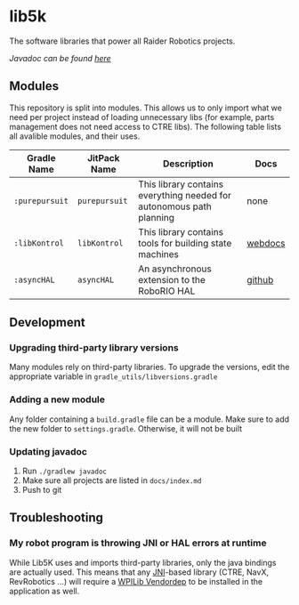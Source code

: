 # lib5k
The software libraries that power all Raider Robotics projects.

*Javadoc can be found [here](frc5024.github.io/lib5k)*

## Modules

This repository is split into modules. This allows us to only import what we need per project instead of loading unnecessary libs (for example, parts management does not need access to CTRE libs). The following table lists all avalible modules, and their uses.

| Gradle Name    | JitPack Name  | Description                                                          | Docs                                                               |
|----------------|---------------|----------------------------------------------------------------------|--------------------------------------------------------------------|
| `:purepursuit` | `purepursuit` | This library contains everything needed for autonomous path planning | none                                                               |
| `:libKontrol`  | `libKontrol`  | This library contains tools for building state machines              | [webdocs](https://cs.5024.ca/webdocs/docs/tutorials/statemachines) |
| `:asyncHAL`    | `asyncHAL`    | An asynchronous extension to the RoboRIO HAL                         | [github](asyncHAL/README.md)                                       |

## Development

### Upgrading third-party library versions
Many modules rely on third-party libraries. To upgrade the versions, edit the appropriate variable in `gradle_utils/libversions.gradle`

### Adding a new module
Any folder containing a `build.gradle` file can be a module. Make sure to add the new folder to `settings.gradle`. Otherwise, it will not be built

### Updating javadoc

 1. Run `./gradlew javadoc`
 2. Make sure all projects are listed in `docs/index.md`
 3. Push to git

## Troubleshooting

### My robot program is throwing JNI or HAL errors at runtime
While Lib5K uses and imports third-party libraries, only the java bindings are actually used. This means that any [JNI](https://en.wikipedia.org/wiki/Java_Native_Interface)-based library (CTRE, NavX, RevRobotics ...) will require a [WPILib Vendordep](https://docs.wpilib.org/en/stable/docs/software/wpilib-overview/3rd-party-libraries.html?highlight=vendor) to be installed in the application as well.